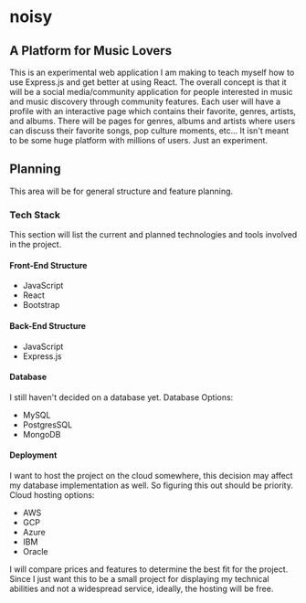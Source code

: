 # noisy
## A Platform for Music Lovers
This is an experimental web application I am making to teach myself how to use Express.js and get better at using React.
The overall concept is that it will be a social media/community application for people interested in music and music discovery through community features.
Each user will have a profile with an interactive page which contains their favorite, genres, artists, and albums.
There will be pages for genres, albums and artists where users can discuss their favorite songs, pop culture moments, etc...
It isn't meant to be some huge platform with millions of users. Just an experiment.

## Planning
This area will be for general structure and feature planning.
### Tech Stack
This section will list the current and planned technologies and tools involved in the project.
#### Front-End Structure
- JavaScript
- React
- Bootstrap
  
#### Back-End Structure
- JavaScript
- Express.js

#### Database
I still haven't decided on a database yet.
Database Options:
- MySQL
- PostgresSQL
- MongoDB

#### Deployment
I want to host the project on the cloud somewhere, this decision may affect my database implementation as well. So figuring this out should be priority.
Cloud hosting options:
- AWS
- GCP
- Azure
- IBM
- Oracle
  
I will compare prices and features to determine the best fit for the project. Since I just want this to be a small project for displaying my technical abilities and not a widespread service, ideally, the hosting will be free.
